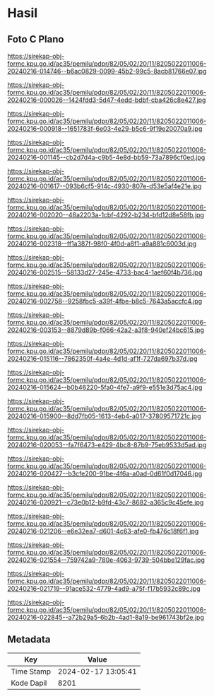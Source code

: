 # Hasil

## Foto C Plano

https://sirekap-obj-formc.kpu.go.id/ac35/pemilu/pdpr/82/05/02/20/11/8205022011006-20240216-014746--b6ac0829-0099-45b2-99c5-8acb81766e07.jpg

https://sirekap-obj-formc.kpu.go.id/ac35/pemilu/pdpr/82/05/02/20/11/8205022011006-20240216-000026--1424fdd3-5d47-4edd-bdbf-cba426c8e427.jpg

https://sirekap-obj-formc.kpu.go.id/ac35/pemilu/pdpr/82/05/02/20/11/8205022011006-20240216-000918--1651783f-6e03-4e29-b5c6-9f19e20070a9.jpg

https://sirekap-obj-formc.kpu.go.id/ac35/pemilu/pdpr/82/05/02/20/11/8205022011006-20240216-001145--cb2d7d4a-c9b5-4e8d-bb59-73a7896cf0ed.jpg

https://sirekap-obj-formc.kpu.go.id/ac35/pemilu/pdpr/82/05/02/20/11/8205022011006-20240216-001617--093b6cf5-914c-4930-807e-d53e5af4e21e.jpg

https://sirekap-obj-formc.kpu.go.id/ac35/pemilu/pdpr/82/05/02/20/11/8205022011006-20240216-002020--48a2203a-1cbf-4292-b234-bfd12d8e58fb.jpg

https://sirekap-obj-formc.kpu.go.id/ac35/pemilu/pdpr/82/05/02/20/11/8205022011006-20240216-002318--ff1a387f-98f0-4f0d-a8f1-a9a881c6003d.jpg

https://sirekap-obj-formc.kpu.go.id/ac35/pemilu/pdpr/82/05/02/20/11/8205022011006-20240216-002515--58133d27-245e-4733-bac4-1aef60f4b736.jpg

https://sirekap-obj-formc.kpu.go.id/ac35/pemilu/pdpr/82/05/02/20/11/8205022011006-20240216-002758--9258fbc5-a39f-4fbe-b8c5-7643a5accfc4.jpg

https://sirekap-obj-formc.kpu.go.id/ac35/pemilu/pdpr/82/05/02/20/11/8205022011006-20240216-003153--8879d89b-f066-42a2-a3f8-940ef24bc615.jpg

https://sirekap-obj-formc.kpu.go.id/ac35/pemilu/pdpr/82/05/02/20/11/8205022011006-20240216-015116--7862350f-4a4e-4d1d-af1f-727da697b37d.jpg

https://sirekap-obj-formc.kpu.go.id/ac35/pemilu/pdpr/82/05/02/20/11/8205022011006-20240216-015624--b0b46220-5fa0-4fe7-a9f9-e551e3d75ac4.jpg

https://sirekap-obj-formc.kpu.go.id/ac35/pemilu/pdpr/82/05/02/20/11/8205022011006-20240216-015900--8dd7fb05-1613-4eb4-a017-37809571721c.jpg

https://sirekap-obj-formc.kpu.go.id/ac35/pemilu/pdpr/82/05/02/20/11/8205022011006-20240216-020053--fa7f6473-e429-4bc8-87b9-75eb9533d5ad.jpg

https://sirekap-obj-formc.kpu.go.id/ac35/pemilu/pdpr/82/05/02/20/11/8205022011006-20240216-020427--b3cfe200-91be-4f6a-a0ad-0d61f0d17046.jpg

https://sirekap-obj-formc.kpu.go.id/ac35/pemilu/pdpr/82/05/02/20/11/8205022011006-20240216-020921--c73e0b12-b9fd-43c7-8682-a365c9c45efe.jpg

https://sirekap-obj-formc.kpu.go.id/ac35/pemilu/pdpr/82/05/02/20/11/8205022011006-20240216-021206--e6e32ea7-d601-4c63-afe0-fb476c18f6f1.jpg

https://sirekap-obj-formc.kpu.go.id/ac35/pemilu/pdpr/82/05/02/20/11/8205022011006-20240216-021554--759742a9-780e-4063-9739-504bbe129fac.jpg

https://sirekap-obj-formc.kpu.go.id/ac35/pemilu/pdpr/82/05/02/20/11/8205022011006-20240216-021719--91ace532-4779-4ad9-a75f-f17b5932c89c.jpg

https://sirekap-obj-formc.kpu.go.id/ac35/pemilu/pdpr/82/05/02/20/11/8205022011006-20240216-022845--a72b29a5-6b2b-4ad1-8a19-be961743bf2e.jpg


## Metadata

| Key        | Value               |
| ---------- | ------------------- |
| Time Stamp | 2024-02-17 13:05:41 |
| Kode Dapil | 8201                |



